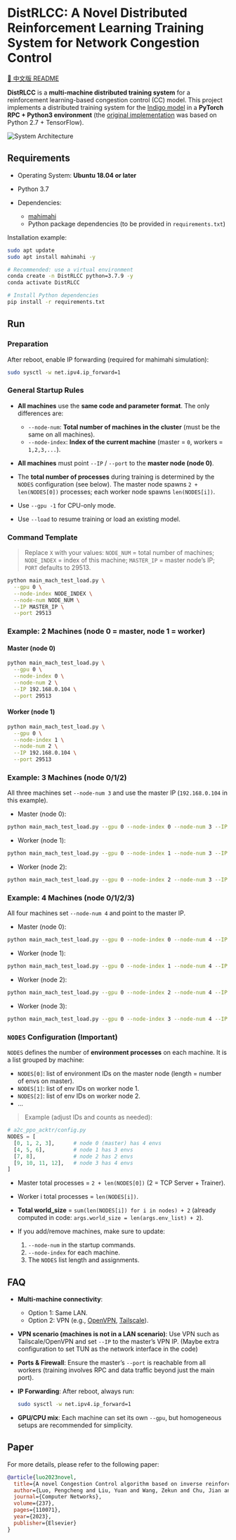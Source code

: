 # DistRLCC: A Novel Distributed Reinforcement Learning Training System for Network Congestion Control

[📖 中文版 README](./README_CN.md)

**DistRLCC** is a **multi-machine distributed training system** for a reinforcement learning-based congestion control (CC) model.
This project implements a distributed training system for the [Indigo model](https://www.usenix.org/conference/atc18/presentation/yan-francis) in a **PyTorch RPC + Python3 environment** (the [original implementation](https://github.com/StanfordSNR/indigo) was based on Python 2.7 + TensorFlow).

![System Architecture](./assets/pic.png)

<!-- --- -->

## Requirements

* Operating System: **Ubuntu 18.04 or later**
* Python 3.7
* Dependencies:

  * [mahimahi](https://github.com/ravinet/mahimahi)
  * Python package dependencies (to be provided in `requirements.txt`)

Installation example:

```bash
sudo apt update
sudo apt install mahimahi -y

# Recommended: use a virtual environment
conda create -n DistRLCC python=3.7.9 -y
conda activate DistRLCC

# Install Python dependencies
pip install -r requirements.txt
```

<!-- --- -->

## Run

### Preparation

After reboot, enable IP forwarding (required for mahimahi simulation):

```bash
sudo sysctl -w net.ipv4.ip_forward=1
```

<!-- --- -->

### General Startup Rules

* **All machines** use the **same code and parameter format**. The only differences are:

  * `--node-num`: **Total number of machines in the cluster** (must be the same on all machines).
  * `--node-index`: **Index of the current machine** (master = `0`, workers = `1,2,3,...`).
* **All machines** must point `--IP` / `--port` to the **master node (node 0)**.
* The **total number of processes** during training is determined by the `NODES` configuration (see below). The master node spawns `2 + len(NODES[0])` processes; each worker node spawns `len(NODES[i])`.
* Use `--gpu -1` for CPU-only mode.
<!-- * Use `--tun` for VPN environments (OpenVPN, Tailscale). -->
* Use `--load` to resume training or load an existing model.

<!-- --- -->

### Command Template

> Replace `X` with your values:
> `NODE_NUM` = total number of machines;
> `NODE_INDEX` = index of this machine;
> `MASTER_IP` = master node’s IP;
> `PORT` defaults to 29513.

```bash
python main_mach_test_load.py \
  --gpu 0 \
  --node-index NODE_INDEX \
  --node-num NODE_NUM \
  --IP MASTER_IP \
  --port 29513

```

<!-- --- -->

### Example: 2 Machines (node 0 = master, node 1 = worker)

#### Master (node 0)

```bash
python main_mach_test_load.py \
  --gpu 0 \
  --node-index 0 \
  --node-num 2 \
  --IP 192.168.0.104 \
  --port 29513
```

#### Worker (node 1)

```bash
python main_mach_test_load.py \
  --gpu 0 \
  --node-index 1 \
  --node-num 2 \
  --IP 192.168.0.104 \
  --port 29513
```

<!-- --- -->

### Example: 3 Machines (node 0/1/2)

All three machines set `--node-num 3` and use the master IP (`192.168.0.104` in this example).

* Master (node 0):

```bash
python main_mach_test_load.py --gpu 0 --node-index 0 --node-num 3 --IP 192.168.0.104 --port 29513
```

* Worker (node 1):

```bash
python main_mach_test_load.py --gpu 0 --node-index 1 --node-num 3 --IP 192.168.0.104 --port 29513
```

* Worker (node 2):

```bash
python main_mach_test_load.py --gpu 0 --node-index 2 --node-num 3 --IP 192.168.0.104 --port 29513
```

<!-- --- -->

### Example: 4 Machines (node 0/1/2/3)

All four machines set `--node-num 4` and point to the master IP.

* Master (node 0):

```bash
python main_mach_test_load.py --gpu 0 --node-index 0 --node-num 4 --IP 192.168.0.104 --port 29513
```

* Worker (node 1):

```bash
python main_mach_test_load.py --gpu 0 --node-index 1 --node-num 4 --IP 192.168.0.104 --port 29513
```

* Worker (node 2):

```bash
python main_mach_test_load.py --gpu 0 --node-index 2 --node-num 4 --IP 192.168.0.104 --port 29513
```

* Worker (node 3):

```bash
python main_mach_test_load.py --gpu 0 --node-index 3 --node-num 4 --IP 192.168.0.104 --port 29513
```

<!-- --- -->

### `NODES` Configuration (Important)

`NODES` defines the number of **environment processes** on each machine. It is a list grouped by machine:

* `NODES[0]`: list of environment IDs on the master node (length = number of envs on master).
* `NODES[1]`: list of env IDs on worker node 1.
* `NODES[2]`: list of env IDs on worker node 2.
* …

> Example (adjust IDs and counts as needed):

```python
# a2c_ppo_acktr/config.py
NODES = [
  [0, 1, 2, 3],      # node 0 (master) has 4 envs
  [4, 5, 6],         # node 1 has 3 envs
  [7, 8],            # node 2 has 2 envs
  [9, 10, 11, 12],   # node 3 has 4 envs
]
```

* Master total processes = `2 + len(NODES[0])` (2 = TCP Server + Trainer).
* Worker i total processes = `len(NODES[i])`.
* **Total world\_size** = `sum(len(NODES[i]) for i in nodes) + 2` (already computed in code: `args.world_size = len(args.env_list) + 2`).
* If you add/remove machines, make sure to update:

  1. `--node-num` in the startup commands.
  2. `--node-index` for each machine.
  3. The `NODES` list length and assignments.

<!-- --- -->

## FAQ

* **Multi-machine connectivity**:

  * Option 1: Same LAN.
  * Option 2: VPN (e.g., [OpenVPN](https://openvpn.net/), [Tailscale](https://tailscale.com/)).
* **VPN scenario (machines is not in a LAN scenario)**: Use VPN such as Tailscale/OpenVPN and set `--IP` to the master’s VPN IP. (Maybe extra configuration to set TUN as the network interface in the code)
* **Ports & Firewall**: Ensure the master’s `--port` is reachable from all workers (training involves RPC and data traffic beyond just the main port).
* **IP Forwarding**: After reboot, always run:

  ```bash
  sudo sysctl -w net.ipv4.ip_forward=1
  ```
* **GPU/CPU mix**: Each machine can set its own `--gpu`, but homogeneous setups are recommended for simplicity.

<!-- --- -->

## Paper

For more details, please refer to the following paper:

```bibtex
@article{luo2023novel,
  title={A novel Congestion Control algorithm based on inverse reinforcement learning with parallel training},
  author={Luo, Pengcheng and Liu, Yuan and Wang, Zekun and Chu, Jian and Yang, Genke},
  journal={Computer Networks},
  volume={237},
  pages={110071},
  year={2023},
  publisher={Elsevier}
}
```


